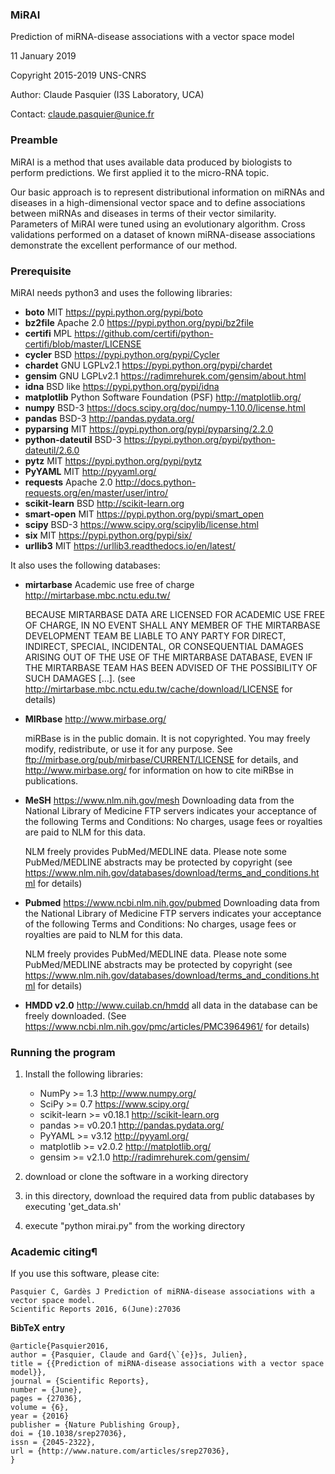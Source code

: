 ### MiRAI
Prediction of miRNA-disease associations with a vector space model

11 January 2019

Copyright 2015-2019 UNS-CNRS

Author: Claude Pasquier (I3S Laboratory, UCA)

Contact: claude.pasquier@unice.fr 

### Preamble

MiRAI is a method that uses available data produced by biologists to perform predictions.
We first applied it to the micro-RNA topic.

Our basic approach is to represent distributional information on miRNAs and diseases in
a high-dimensional vector space and to define associations between miRNAs and diseases
in terms of their vector similarity. Parameters of MiRAI were tuned using an evolutionary
algorithm. Cross validations performed on a dataset of known miRNA-disease associations
demonstrate the excellent performance of our method.

### Prerequisite
MiRAI needs python3 and uses the following libraries:
* **boto**   MIT   https://pypi.python.org/pypi/boto 
* **bz2file**  Apache 2.0 https://pypi.python.org/pypi/bz2file 
* **certifi** MPL https://github.com/certifi/python-certifi/blob/master/LICENSE 
* **cycler** BSD https://pypi.python.org/pypi/Cycler 
* **chardet** GNU LGPLv2.1 https://pypi.python.org/pypi/chardet 
* **gensim** GNU   LGPLv2.1 https://radimrehurek.com/gensim/about.html
* **idna** BSD like https://pypi.python.org/pypi/idna 
* **matplotlib** Python Software Foundation (PSF) http://matplotlib.org/
* **numpy**  BSD-3 https://docs.scipy.org/doc/numpy-1.10.0/license.html 
* **pandas** BSD-3 http://pandas.pydata.org/
* **pyparsing** MIT https://pypi.python.org/pypi/pyparsing/2.2.0 
* **python-dateutil** BSD-3 https://pypi.python.org/pypi/python-dateutil/2.6.0 
* **pytz** MIT https://pypi.python.org/pypi/pytz 
* **PyYAML** MIT http://pyyaml.org/
* **requests** Apache 2.0 http://docs.python-requests.org/en/master/user/intro/ 
* **scikit-learn** BSD http://scikit-learn.org
* **smart-open** MIT https://pypi.python.org/pypi/smart_open 
* **scipy**  BSD-3 https://www.scipy.org/scipylib/license.html 
* **six**    MIT   https://pypi.python.org/pypi/six/ 
* **urllib3** MIT https://urllib3.readthedocs.io/en/latest/ 

It also uses the following databases:
* **mirtarbase** Academic use free of charge http://mirtarbase.mbc.nctu.edu.tw/

  BECAUSE MIRTARBASE DATA ARE LICENSED FOR ACADEMIC USE FREE OF CHARGE, IN 
  NO EVENT SHALL ANY MEMBER OF THE MIRTARBASE DEVELOPMENT TEAM BE LIABLE TO
  ANY PARTY FOR DIRECT, INDIRECT, SPECIAL, INCIDENTAL, OR CONSEQUENTIAL
  DAMAGES ARISING OUT OF THE USE OF THE MIRTARBASE DATABASE, EVEN IF THE
  MIRTARBASE TEAM HAS BEEN ADVISED OF THE POSSIBILITY OF SUCH DAMAGES [...].
  (see http://mirtarbase.mbc.nctu.edu.tw/cache/download/LICENSE for details)

* **MIRbase** http://www.mirbase.org/

  miRBase is in the public domain. It is not copyrighted.  You may
  freely modify, redistribute, or use it for any purpose.  See
  ftp://mirbase.org/pub/mirbase/CURRENT/LICENSE for details, and
  http://www.mirbase.org/ for information on how to cite miRBse in
  publications.

* **MeSH** https://www.nlm.nih.gov/mesh
  Downloading data from the National Library of Medicine FTP servers
  indicates your acceptance of the following Terms and Conditions:
  No charges, usage fees or royalties are paid to NLM for this data.

  NLM freely provides PubMed/MEDLINE data. Please note some PubMed/MEDLINE
  abstracts may be protected by copyright
  (see https://www.nlm.nih.gov/databases/download/terms_and_conditions.html for details)
  
* **Pubmed** https://www.ncbi.nlm.nih.gov/pubmed
  Downloading data from the National Library of Medicine FTP servers
  indicates your acceptance of the following Terms and Conditions:
  No charges, usage fees or royalties are paid to NLM for this data.

  NLM freely provides PubMed/MEDLINE data. Please note some PubMed/MEDLINE
  abstracts may be protected by copyright
  (see https://www.nlm.nih.gov/databases/download/terms_and_conditions.html for details)
    
* **HMDD v2.0** http://www.cuilab.cn/hmdd
  all data in the database can be freely downloaded.
  (See https://www.ncbi.nlm.nih.gov/pmc/articles/PMC3964961/ for details) 

### Running the program

1. Install the following libraries:
    * NumPy >= 1.3 http://www.numpy.org/
    * SciPy >= 0.7 https://www.scipy.org/
    * scikit-learn >= v0.18.1  http://scikit-learn.org
    * pandas >= v0.20.1  http://pandas.pydata.org/
    * PyYAML >= v3.12    http://pyyaml.org/
    * matplotlib >= v2.0.2 http://matplotlib.org/
    * gensim >= v2.1.0   http://radimrehurek.com/gensim/
    
2. download or clone the software in a working directory
3. in this directory, download the required data from public databases by executing 'get_data.sh'
4. execute "python mirai.py" from the working directory

### Academic citing¶
If you use this software, please cite:

    Pasquier C, Gardès J Prediction of miRNA-disease associations with a vector space model.
    Scientific Reports 2016, 6(June):27036

**BibTeX entry**

    @article{Pasquier2016,
    author = {Pasquier, Claude and Gard{\`{e}}s, Julien},
    title = {{Prediction of miRNA-disease associations with a vector space model}},
    journal = {Scientific Reports},
    number = {June},
    pages = {27036},
    volume = {6},
    year = {2016}
    publisher = {Nature Publishing Group},
    doi = {10.1038/srep27036},
    issn = {2045-2322},
    url = {http://www.nature.com/articles/srep27036},
    }

